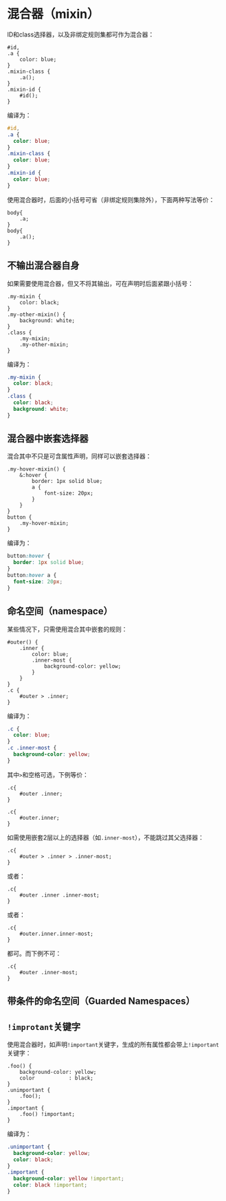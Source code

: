 # 混合器（mixin）

ID和class选择器，以及非绑定规则集都可作为混合器：

```less
#id,
.a {
	color: blue;
}
.mixin-class {
	.a();
}
.mixin-id {
	#id();
}
```

编译为：

```css
#id,
.a {
  color: blue;
}
.mixin-class {
  color: blue;
}
.mixin-id {
  color: blue;
}
```

使用混合器时，后面的小括号可省（非绑定规则集除外），下面两种写法等价：

```less
body{
	.a;
}
body{
	.a();
}
```

## 不输出混合器自身

如果需要使用混合器，但又不将其输出，可在声明时后面紧跟小括号：

```less
.my-mixin {
	color: black;
}
.my-other-mixin() {
	background: white;
}
.class {
	.my-mixin;
	.my-other-mixin;
}
```

编译为：

```css
.my-mixin {
  color: black;
}
.class {
  color: black;
  background: white;
}
```

## 混合器中嵌套选择器

混合其中不只是可含属性声明，同样可以嵌套选择器：

```less
.my-hover-mixin() {
	&:hover {
		border: 1px solid blue;
		a {
			font-size: 20px;
		}
	}
}
button {
	.my-hover-mixin;
}
```

编译为：

```css
button:hover {
  border: 1px solid blue;
}
button:hover a {
  font-size: 20px;
}
```

## 命名空间（namespace）

某些情况下，只需使用混合其中嵌套的规则：

```less
#outer() {
	.inner {
		color: blue;
		.inner-most {
			background-color: yellow;
		}
	}
}
.c {
	#outer > .inner;
}
```

编译为：

```css
.c {
  color: blue;
}
.c .inner-most {
  background-color: yellow;
}
```

其中`>`和空格可选，下例等价：

```less
.c{
	#outer .inner;
}

.c{
	#outer.inner;
}
```

如需使用嵌套2层以上的选择器（如`.inner-most`），不能跳过其父选择器：

```less
.c{
	#outer > .inner > .inner-most;
}
```

或者：

```less
.c{
	#outer .inner .inner-most;
}
```

或者：

```less
.c{
	#outer.inner.inner-most;
}
```

都可。而下例不可：

```less
.c{
	#outer .inner-most;
}
```

## 带条件的命名空间（Guarded Namespaces）

## `!improtant`关键字

使用混合器时，如声明`!important`关键字，生成的所有属性都会带上`!important`关键字：

```less
.foo() {
	background-color: yellow;
	color           : black;
}
.unimportant {
	.foo();
}
.important {
	.foo() !important;
}
```

编译为：

```css
.unimportant {
  background-color: yellow;
  color: black;
}
.important {
  background-color: yellow !important;
  color: black !important;
}
```
